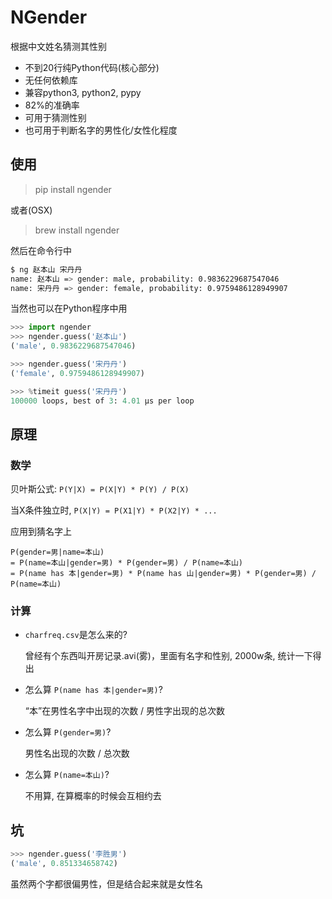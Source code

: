 # NGender

根据中文姓名猜测其性别

- 不到20行纯Python代码(核心部分)
- 无任何依赖库
- 兼容python3, python2, pypy
- 82%的准确率
- 可用于猜测性别
- 也可用于判断名字的男性化/女性化程度

## 使用

> pip install ngender

或者(OSX)

> brew install ngender

然后在命令行中

```bash
$ ng 赵本山 宋丹丹
name: 赵本山 => gender: male, probability: 0.9836229687547046
name: 宋丹丹 => gender: female, probability: 0.9759486128949907
```

当然也可以在Python程序中用

```py
>>> import ngender
>>> ngender.guess('赵本山')
('male', 0.9836229687547046)

>>> ngender.guess('宋丹丹')
('female', 0.9759486128949907)

>>> %timeit guess('宋丹丹')
100000 loops, best of 3: 4.01 µs per loop
```

## 原理

### 数学

贝叶斯公式: ```P(Y|X) = P(X|Y) * P(Y) / P(X)```

当X条件独立时, ```P(X|Y) = P(X1|Y) * P(X2|Y) * ...```

应用到猜名字上

```
P(gender=男|name=本山) 
= P(name=本山|gender=男) * P(gender=男) / P(name=本山)
= P(name has 本|gender=男) * P(name has 山|gender=男) * P(gender=男) / P(name=本山)
```

### 计算

- ```charfreq.csv```是怎么来的?

	曾经有个东西叫开房记录.avi(雾)，里面有名字和性别, 2000w条, 统计一下得出

- 怎么算 ```P(name has 本|gender=男)```?

	“本”在男性名字中出现的次数 / 男性字出现的总次数
	
- 怎么算 ```P(gender=男)```?

	男性名出现的次数 / 总次数

- 怎么算 ```P(name=本山)```?

	不用算, 在算概率的时候会互相约去
	


## 坑

```py
>>> ngender.guess('李胜男')
('male', 0.851334658742)
```

虽然两个字都很偏男性，但是结合起来就是女性名

